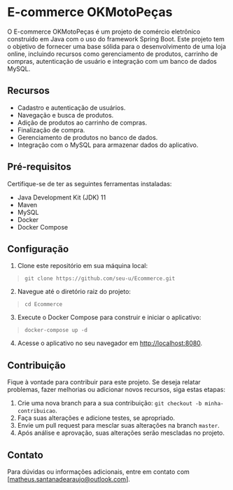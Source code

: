 # E-commerce OKMotoPeças

O E-commerce OKMotoPeças é um projeto de comércio eletrônico construído em Java com o uso do framework Spring Boot. Este projeto tem o objetivo de fornecer uma base sólida para o desenvolvimento de uma loja online, incluindo recursos como gerenciamento de produtos, carrinho de compras, autenticação de usuário e integração com um banco de dados MySQL.

## Recursos

- Cadastro e autenticação de usuários.
- Navegação e busca de produtos.
- Adição de produtos ao carrinho de compras.
- Finalização de compra.
- Gerenciamento de produtos no banco de dados.
- Integração com o MySQL para armazenar dados do aplicativo.

## Pré-requisitos

Certifique-se de ter as seguintes ferramentas instaladas:

- Java Development Kit (JDK) 11
- Maven
- MySQL
- Docker
- Docker Compose

## Configuração

1. Clone este repositório em sua máquina local:

> `git clone https://github.com/seu-u/Ecommerce.git`

2. Navegue até o diretório raiz do projeto:

> `cd Ecommerce`

3. Execute o Docker Compose para construir e iniciar o aplicativo:

> `docker-compose up -d`

4. Acesse o aplicativo no seu navegador em [http://localhost:8080](http://localhost:8080).

## Contribuição

Fique à vontade para contribuir para este projeto. Se deseja relatar problemas, fazer melhorias ou adicionar novos recursos, siga estas etapas:

1. Crie uma nova branch para a sua contribuição: `git checkout -b minha-contribuicao`.
2. Faça suas alterações e adicione testes, se apropriado.
3. Envie um pull request para mesclar suas alterações na branch `master`.
4. Após análise e aprovação, suas alterações serão mescladas no projeto.

## Contato

Para dúvidas ou informações adicionais, entre em contato com [matheus.santanadearaujo@outlook.com].

